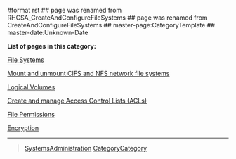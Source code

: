 \#format rst \#\# page was renamed from RHCSA\_CreateAndConfigureFileSystems \#\# page was renamed from CreateAndConfigureFileSystems \#\# master-page:CategoryTemplate \#\# master-date:Unknown-Date

**List of pages in this category:**

[File Systems](../FileSystems)

[Mount and unmount CIFS and NFS network file systems](../NetworkFileSystems)

[Logical Volumes](../Logical%20Volumes)

[Create and manage Access Control Lists (ACLs)](../AccessControlLists)

[File Permissions](../FilePermissions)

[Encryption](../LUKS)

* * * * *

> [SystemsAdministration](../SystemsAdministration) [CategoryCategory](../CategoryCategory)
